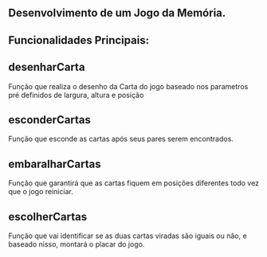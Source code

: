 ## Desenvolvimento de um Jogo da Memória.

## Funcionalidades Principais:

## desenharCarta
Função que realiza o desenho da Carta do jogo baseado nos parametros pré definidos de largura, altura e posição

## esconderCartas
Função que esconde as cartas após seus pares serem encontrados.

## embaralharCartas
Função que garantirá que as cartas fiquem em posições diferentes todo vez que o jogo reiniciar.

## escolherCartas
Função que vai identificar se as duas cartas viradas são iguais ou não, e baseado nisso, montará o placar do jogo.

